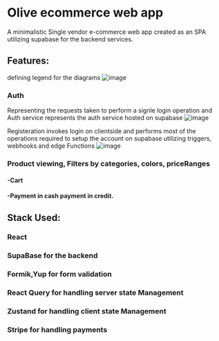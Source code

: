# Olive ecommerce web app
A minimalistic Single vendor e-commerce web app created as an SPA utilizing supabase for the backend services.
## Features:
defining legend for the diagrams
![image](https://github.com/abdulrahmanalaa123/react-e-commerce/assets/29045466/d1814fec-96b0-4bc3-b786-f6e49539648d)
### Auth
Representing the requests taken to perform a signle login operation and Auth service represents 
the auth service hosted on supabase
![image](https://github.com/abdulrahmanalaa123/react-e-commerce/assets/29045466/d261abf2-6505-4fe7-9866-95aa4bb9f913)

Registeration invokes login on clientside and performs most of the operations required to setup the account on supabase
utilizing triggers, webhooks and edge Functions 
![image](https://github.com/abdulrahmanalaa123/react-e-commerce/assets/29045466/e2a0a1d2-aab8-4f4c-85ee-4eb5c0192b9d)

### Product viewing, Filters by categories, colors, priceRanges
#### -Cart
#### -Payment in cash payment in credit.
## Stack Used:
### React
### SupaBase for the backend
### Formik,Yup for form validation
### React Query for handling server state Management
### Zustand for handling client state Management
### Stripe for handling payments
